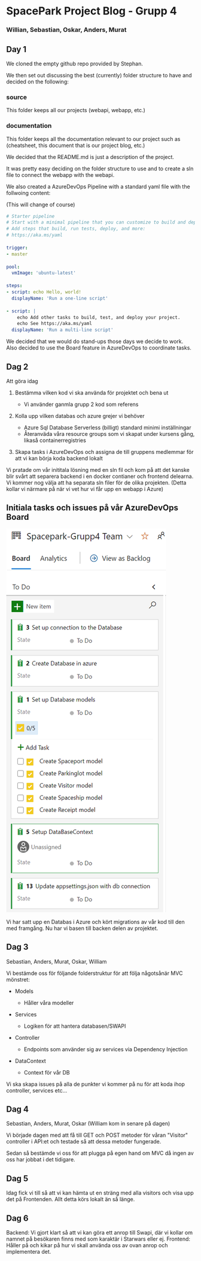 # SpacePark Project Blog - Grupp 4

### Willian, Sebastian, Oskar, Anders, Murat



## Day 1

We cloned the empty github repo provided by Stephan.

We then set out discussing the best (currently) folder structure to have and decided on the following:

### source

This folder keeps all our projects (webapi, webapp, etc.)

### documentation

This folder keeps all the documentation relevant to our project such as (cheatsheet, this document that is our project blog, etc.)

We decided that the README.md is just a description of the project.

It was pretty easy deciding on the folder structure to use and to create a sln file to connect the webapp with the webapi.

We also created a AzureDevOps Pipeline with a standard yaml file with the follwoing content:

(This will change of course)

``````yaml
# Starter pipeline
# Start with a minimal pipeline that you can customize to build and deploy your code.
# Add steps that build, run tests, deploy, and more:
# https://aka.ms/yaml

trigger:
- master

pool:
  vmImage: 'ubuntu-latest'

steps:
- script: echo Hello, world!
  displayName: 'Run a one-line script'

- script: |
    echo Add other tasks to build, test, and deploy your project.
    echo See https://aka.ms/yaml
  displayName: 'Run a multi-line script'
``````



We decided that we would do stand-ups those days we decide to work. Also decided to use the Board feature in AzureDevOps to coordinate tasks.



## Dag 2

Att göra idag

1. Bestämma vilken kod vi ska använda för projektet och bena ut
   * Vi använder ganmla grupp 2 kod som referens



2. Kolla upp vilken databas och azure grejer vi behöver
   * Azure Sql Database Serverless (billigt) standard minimi inställningar
   * Återanväda våra resource groups som vi skapat under kursens gång, likaså containerregistries



3. Skapa tasks i AzureDevOps och assigna de till gruppens medlemmar för att vi kan börja koda backend lokalt



Vi pratade om vår inititala lösning med en sln fil och kom på att det kanske blir svårt att separera backend i en docker contianer och frontend delearna. Vi kommer nog välja att ha separata sln filer för de olika projekten. (Detta kollar vi närmare på när vi vet hur vi får upp en webapp i Azure)



## Initiala tasks och issues på vår AzureDevOps Board
![initialBoard](img/initialboard.jpg)


Vi har satt upp en Databas i Azure och kört migrations av vår kod till den med framgång.
Nu har vi basen till backen delen av projektet.


## Dag 3

Sebastian, Anders, Murat, Oskar, William



Vi bestämde oss för följande folderstruktur för att följa någotsånär MVC mönstret:

- Models
  - Håller våra modeller

- Services
  - Logiken för att hantera databasen/SWAPI

- Controller
  - Endpoints som använder sig av services via Dependency Injection

- DataContext
  - Context för vår DB



Vi ska skapa issues på alla de punkter vi kommer på nu för att koda ihop controller, services etc...

## Dag 4

Sebastian, Anders, Murat, Oskar (William kom in senare på dagen)

Vi började dagen med att få till GET och POST metoder för våran "Visitor" controller i API:et och testade så att dessa metoder fungerade. 

Sedan så  bestämde vi oss för att plugga på egen hand om MVC då ingen av oss har jobbat i det tidigare. 

## Dag 5

Idag fick vi till så att vi kan hämta ut en sträng med alla visitors och visa upp det på Frontenden. Allt detta körs lokalt än så länge. 

## Dag 6

Backend: Vi gjort klart så att vi kan göra ett anrop till Swapi, där vi kollar om namnet på besökaren finns med som karaktär i Starwars eller ej. 
Frontend: Håller på och kikar på hur vi skall använda oss av ovan anrop och implementera det. 



